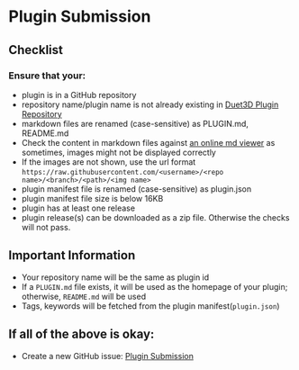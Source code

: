 # Plugin Submission

## Checklist
### Ensure that your:
- plugin is in a GitHub repository
- repository name/plugin name is not already existing in [Duet3D Plugin Repository](https://github.com/Duet3D/PluginRepository/tree/master/src/plugins)
- markdown files are renamed (case-sensitive) as PLUGIN.md, README.md
- Check the content in markdown files against [an online md viewer](https://markdownlivepreview.com/) as sometimes, images might not be displayed correctly
- If the images are not shown, use the url format `https://raw.githubusercontent.com/<username>/<repo name>/<branch>/<path>/<img name> `
- plugin manifest file is renamed (case-sensitive) as plugin.json
- plugin manifest file size is below 16KB
- plugin has at least one release
- plugin release(s) can be downloaded as a zip file.
Otherwise the checks will not pass.

## Important Information
- Your repository name will be the same as plugin id
- If a `PLUGIN.md` file exists, it will be used as the homepage of your plugin; otherwise, `README.md` will be used
- Tags, keywords will be fetched from the plugin manifest(`plugin.json`)

## If all of the above is okay:
- Create a new GitHub issue: [Plugin Submission](https://github.com/Duet3D/PluginRepository/issues/new/choose)